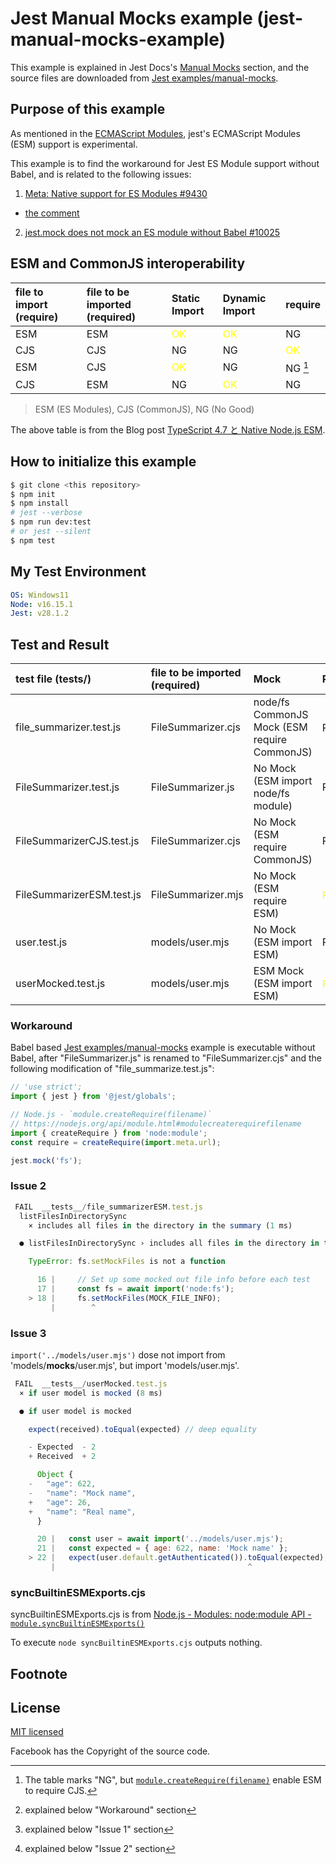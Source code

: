 
# Jest Manual Mocks example (jest-manual-mocks-example)

This example is explained in Jest Docs's [Manual Mocks](https://jestjs.io/docs/manual-mocks) section,
and the source files are downloaded from [Jest examples/manual-mocks](https://github.com/facebook/jest/tree/main/examples/manual-mocks).


## Purpose of this example

As mentioned in the [ECMAScript Modules](https://jestjs.io/docs/ecmascript-modules), jest's ECMAScript Modules (ESM) support is experimental.

This example is to find the workaround for Jest ES Module support without Babel, and is related to the following issues:

1. [Meta: Native support for ES Modules #9430](https://github.com/facebook/jest/issues/9430)
  - [the comment](https://github.com/facebook/jest/issues/9430#issuecomment-616232029)
2. [jest.mock does not mock an ES module without Babel #10025](https://github.com/facebook/jest/issues/10025)


## ESM and CommonJS interoperability

| file to import (require)  | file to be imported (required)  | Static Import | Dynamic Import | require |
|:----------------------------|:------------------------------|:-------------|:---------------|:-------|
| ESM  | ESM  | <span style='color:yellow'>OK</span>  | <span style='color:yellow'>OK</span>  | NG  |
| CJS  | CJS  | NG  | NG  | <span style='color:yellow'>OK</span>  |
| ESM  | CJS  | <span style='color:yellow'>OK</span>  | NG  | NG [^4]  |
| CJS  | ESM  | NG  | <span style='color:yellow'>OK</span>  | NG  |

> ESM (ES Modules), CJS (CommonJS), NG (No Good)

The above table is from the Blog post [TypeScript 4.7 と Native Node.js ESM](https://quramy.medium.com/typescript-4-7-%E3%81%A8-native-node-js-esm-189753a19ba8).



## How to initialize this example

```bash
$ git clone <this repository>
$ npm init
$ npm install
# jest --verbose
$ npm run dev:test
# or jest --silent
$ npm test
```


## My Test Environment

```yaml
OS: Windows11
Node: v16.15.1
Jest: v28.1.2
```


## Test and Result

| test file (__tests__/)   | file to be imported (required)    | Mock         | PASS/FAIL      |
|:-------------------------|:----------------------------------|:-------------|:---------------|
| file_summarizer.test.js  | FileSummarizer.cjs  | node/fs CommonJS Mock (ESM require CommonJS) | PASS [^1] |
| FileSummarizer.test.js   | FileSummarizer.js   | No Mock (ESM import node/fs module) | PASS |
| FileSummarizerCJS.test.js  | FileSummarizer.cjs  | No Mock (ESM require CommonJS) | PASS |
| FileSummarizerESM.test.js  | FileSummarizer.mjs  | No Mock (ESM require ESM)  | <span style='color:yellow'>FAIL</span> [^2] |
| user.test.js             | models/user.mjs     | No Mock (ESM import ESM)     | PASS |
| userMocked.test.js       | models/user.mjs     | ESM Mock (ESM import ESM)    | <span style='color:yellow'>FAIL</span> [^3] |


### Workaround

Babel based [Jest examples/manual-mocks](https://github.com/facebook/jest/tree/main/examples/manual-mocks) example is executable without Babel, 
after "FileSummarizer.js" is renamed to "FileSummarizer.cjs" and the following modification of "file_summarize.test.js":

```js
// 'use strict';
import { jest } from '@jest/globals';

// Node.js - `module.createRequire(filename)`
// https://nodejs.org/api/module.html#modulecreaterequirefilename
import { createRequire } from 'node:module';
const require = createRequire(import.meta.url);

jest.mock('fs');
```


### Issue 2

```js
 FAIL  __tests__/file_summarizerESM.test.js
  listFilesInDirectorySync
    × includes all files in the directory in the summary (1 ms)

  ● listFilesInDirectorySync › includes all files in the directory in the summary

    TypeError: fs.setMockFiles is not a function

      16 |     // Set up some mocked out file info before each test
      17 |     const fs = await import('node:fs');
    > 18 |     fs.setMockFiles(MOCK_FILE_INFO);
         |        ^
```


### Issue 3

`import('../models/user.mjs')` dose not import from 'models/__mocks__/user.mjs', but import 'models/user.mjs'.

```js
 FAIL  __tests__/userMocked.test.js
  × if user model is mocked (8 ms)

  ● if user model is mocked

    expect(received).toEqual(expected) // deep equality

    - Expected  - 2
    + Received  + 2

      Object {
    -   "age": 622,
    -   "name": "Mock name",
    +   "age": 26,
    +   "name": "Real name",
      }

      20 |   const user = await import('../models/user.mjs');
      21 |   const expected = { age: 622, name: 'Mock name' };
    > 22 |   expect(user.default.getAuthenticated()).toEqual(expected);
         |                                           ^
```


### syncBuiltinESMExports.cjs

syncBuiltinESMExports.cjs is from [Node.js - Modules: node:module API - `module.syncBuiltinESMExports()`](https://nodejs.org/api/module.html#modulesyncbuiltinesmexports)

To execute `node syncBuiltinESMExports.cjs` outputs nothing.



## Footnote

[^1]: explained below "Workaround" section
[^2]: explained below "Issue 1" section
[^3]: explained below "Issue 2" section
[^4]: The table marks "NG", but [`module.createRequire(filename)`](https://nodejs.org/api/module.html#modulecreaterequirefilename) enable ESM to require CJS.



## License

[MIT licensed](./LICENSE)

Facebook has the Copyright of the source code.
